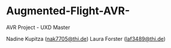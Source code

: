 # Augmented-Flight-AVR-
AVR Project - UXD Master
 
Nadine Kupitza (nak7705@thi.de)
Laura Forster (laf3489@thi.de)
